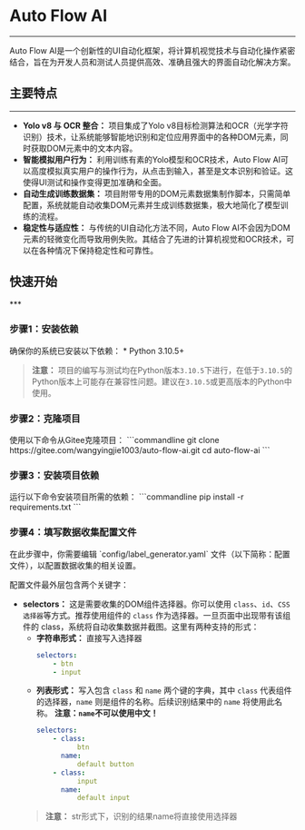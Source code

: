 # Auto Flow AI  
***  
Auto Flow AI是一个创新性的UI自动化框架，将计算机视觉技术与自动化操作紧密结合，旨在为开发人员和测试人员提供高效、准确且强大的界面自动化解决方案。  

## 主要特点  
***  
* **Yolo v8 与 OCR 整合：**  项目集成了Yolo v8目标检测算法和OCR（光学字符识别）技术，让系统能够智能地识别和定位应用界面中的各种DOM元素，同时获取DOM元素中的文本内容。  
* **智能模拟用户行为：** 利用训练有素的Yolo模型和OCR技术，Auto Flow AI可以高度模拟真实用户的操作行为，从点击到输入，甚至是文本识别和验证。这使得UI测试和操作变得更加准确和全面。  
* **自动生成训练数据集：** 项目附带专用的DOM元素数据集制作脚本，只需简单配置，系统就能自动收集DOM元素并生成训练数据集，极大地简化了模型训练的流程。  
* **稳定性与适应性：**  与传统的UI自动化方法不同，Auto Flow AI不会因为DOM元素的轻微变化而导致用例失败。其结合了先进的计算机视觉和OCR技术，可以在各种情况下保持稳定性和可靠性。  

<h2 id="quickstart">快速开始</h2>
***  

<h3 id="quickstart-step1">步骤1：安装依赖</h3>  
确保你的系统已安装以下依赖：  
* Python 3.10.5+  
  
> **注意：** 项目的编写与测试均在Python版本`3.10.5`下进行，在低于`3.10.5`的Python版本上可能存在兼容性问题。建议在`3.10.5`或更高版本的Python中使用。  

<h3 id="quickstart-step2">步骤2：克隆项目</h3>  
使用以下命令从Gitee克隆项目：
```commandline
git clone https://gitee.com/wangyingjie1003/auto-flow-ai.git
cd auto-flow-ai
```
  
<h3 id="quickstart-step3">步骤3：安装项目依赖</h3>  
运行以下命令安装项目所需的依赖：
```commandline
pip install -r requirements.txt
```  

<h3 id="quickstart-step4">步骤4：填写数据收集配置文件</h3>  
在此步骤中，你需要编辑 `config/label_generator.yaml` 文件（以下简称：配置文件），以配置数据收集的相关设置。 
  
配置文件最外层包含两个关键字：  
* **selectors：**  这是需要收集的DOM组件选择器。你可以使用 `class`、`id`、`CSS选择器`等方式。推荐使用组件的 `class` 作为选择器。一旦页面中出现带有该组件的 class，系统将自动收集数据并截图。这里有两种支持的形式：  
  - **字符串形式：** 直接写入选择器  
    ```yaml
    selectors:
        - btn
        - input
    ```
  - **列表形式：**  写入包含 `class` 和 `name` 两个键的字典，其中 `class` 代表组件的选择器，`name` 则是组件的名称。后续识别结果中的 `name` 将使用此名称。 **注意：`name`不可以使用中文！**  
    ```yaml
    selectors:
        - class:
              btn
          name:
              default button
        - class:
              input
          name:
              default input
      ```
  > **注意：** str形式下，识别的结果name将直接使用选择器  